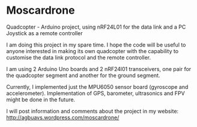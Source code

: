Moscardrone
===========

Quadcopter - Arduino project, using nRF24L01 for the data link and a PC Joystick as a remote controller


I am doing this project in my spare time. I hope the code will be useful to anyone interested in making its own quadcopter with the capability to customise the data link protocol and the remote controller.

I am using 2 Arduino Uno boards and 2 nRF24l01 transceivers, one pair for the quadcopter segment and another for the ground segment.

Currently, I implemented just the MPU6050 sensor board (gyroscope and accelerometer). Implementation of GPS, barometer, ultrasonics and FPV might be done in the future.


I will post information and comments about the project in my website: http://agbuavs.wordpress.com/moscardrone/

